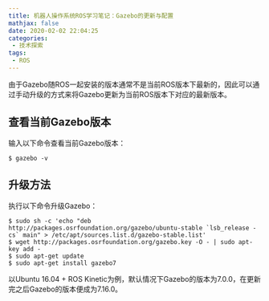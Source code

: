 ```yaml
---
title: 机器人操作系统ROS学习笔记：Gazebo的更新与配置
mathjax: false
date: 2020-02-02 22:04:25
categories:
 - 技术探索
tags:
 - ROS
---
```


由于Gazebo随ROS一起安装的版本通常不是当前ROS版本下最新的，因此可以通过手动升级的方式来将Gazebo更新为当前ROS版本下对应的最新版本。

## 查看当前Gazebo版本

输入以下命令查看当前Gazebo版本：

```
$ gazebo -v
```

## 升级方法

执行以下命令升级Gazebo：

```
$ sudo sh -c 'echo "deb http://packages.osrfoundation.org/gazebo/ubuntu-stable `lsb_release -cs` main" > /etc/apt/sources.list.d/gazebo-stable.list'
$ wget http://packages.osrfoundation.org/gazebo.key -O - | sudo apt-key add -
$ sudo apt-get update
$ sudo apt-get install gazebo7
```

以Ubuntu 16.04 + ROS Kinetic为例，默认情况下Gazebo的版本为7.0.0，在更新完之后Gazebo的版本便成为7.16.0。

